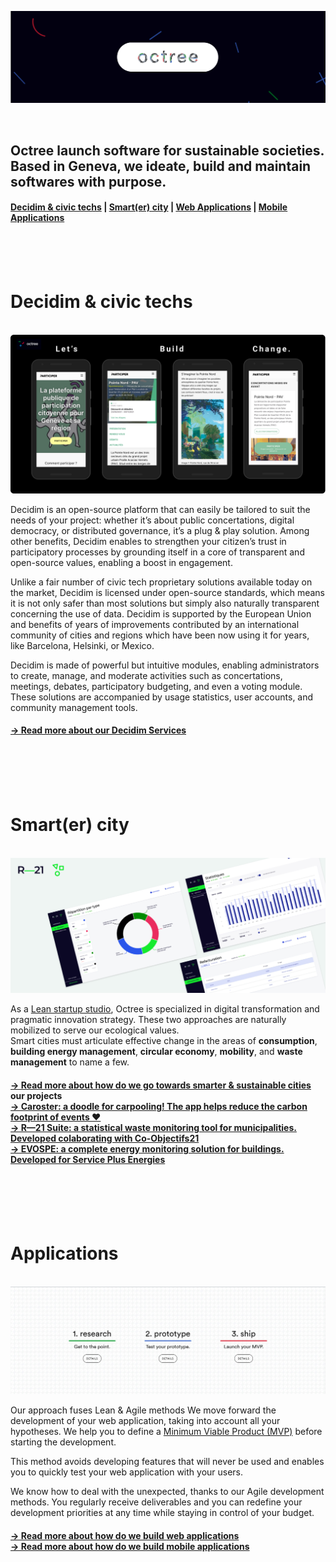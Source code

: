 <p align="center">
  <img src="https://raw.githubusercontent.com/octree-gva/.github/README/img/octree.png" alt="Octree launch software for sustainable societies" />
</p><br />

<h2 >
Octree launch software for sustainable societies. Based in Geneva, we ideate, build and maintain softwares with purpose.
</h2>
<h4>
<a href="https://octree.ch/en/decidim-civic-tech/">Decidim & civic techs</a> |
<a href="https://octree.ch/en/smart-city/">Smart(er) city</a> |
<a href="https://octree.ch/en/developpement-application-web/">Web Applications</a> |
<a href="https://octree.ch/en/mobile-applications/">Mobile Applications</a><br /><br />
</h4><br /><br />


# Decidim & civic techs

<br /><img src="https://github.com/octree-gva/meta/blob/main/decidim/static/participerge/mobile_participer_ge.png?raw=true" /><br />

Decidim is an open-source platform that can easily be tailored to suit the needs of your project: whether it’s about public concertations, digital democracy, or distributed governance, it’s a plug & play solution. Among other benefits, Decidim enables to strengthen your citizen’s trust in participatory processes by grounding itself in a core of transparent and open-source values, enabling a boost in engagement.

Unlike a fair number of civic tech proprietary solutions available today on the market, Decidim is licensed under open-source standards, which means it is not only safer than most solutions but simply also naturally transparent concerning the use of data. Decidim is supported by the European Union and benefits of years of improvements contributed by an international community of cities and regions which have been now using it for years, like Barcelona, Helsinki, or Mexico.

Decidim is made of powerful but intuitive modules, enabling administrators to create, manage, and moderate activities such as concertations, meetings, debates, participatory budgeting, and even a voting module. These solutions are accompanied by usage statistics, user accounts, and community management tools.

<h4>
    <a href="https://octree.ch/en/decidim-civic-tech/">→ Read more about our Decidim Services </a>
</h4><br /><br /><br /><br />


# Smart(er) city

<br /><img src="https://github.com/octree-gva/meta/blob/main/smart-city/static/R21.jpg?raw=true" /><br />

As a <a href="https://octree.ch/en/startup-as-a-service/">Lean startup studio</a>, Octree is specialized in digital transformation and pragmatic innovation strategy. These two approaches are naturally mobilized to serve our ecological values.<br />
Smart cities must articulate effective change in the areas of **consumption**, **building energy management**, **circular economy**, **mobility**, and **waste management** to name a few.


<h4>
    <a href="https://octree.ch/en/smart-city/">→ Read more about how do we go towards smarter & sustainable cities </a><br />
    <strong>our projects</strong><br />
    <a href="https://caroster.io">→ Caroster: a doodle for carpooling! The app helps reduce the carbon footprint of events ❤️</a><br />
    <a href="https://r-21.ch">→ R—21 Suite: a statistical waste monitoring tool for municipalities. Developed colaborating with Co-Objectifs21</a><br />
    <a href="https://www.evospe.ch">→ EVOSPE: a complete energy monitoring solution for buildings. Developed for Service Plus Energies</a><br />
</h4><br /><br /><br /><br />


# Applications

<br /><img src="https://raw.githubusercontent.com/octree-gva/.github/README/img/lean.png"  alt="Quickly test your application, avoid developing features that will never be used" /><br />

Our approach fuses Lean & Agile methods
We move forward the development of your web application, taking into account all your hypotheses. We help you to define a <a href="https://octree.ch/en/go-to-market-fast/">Minimum Viable Product (MVP)</a> before starting the development. 

This method avoids developing features that will never be used and enables you to quickly test your web application with your users.

We know how to deal with the unexpected, thanks to our Agile development methods. You regularly receive deliverables and you can redefine your development priorities at any time while staying in control of your budget.

<h4>
    <a href="https://octree.ch/en/developpement-application-web/">→ Read more about how do we build <strong>web applications</strong></a><br />
    <a href="https://octree.ch/en/mobile-applications/">→ Read more about how do we build <strong>mobile applications</strong></a><br />
</h4><br /><br /><br /><br />
